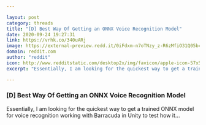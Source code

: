 ```yaml
---

layout: post
category: threads
title: "[D] Best Way Of Getting an ONNX Voice Recognition Model"
date: 2020-09-24 19:27:31
link: https://vrhk.co/340uARj
image: https://external-preview.redd.it/0iFdxm-n7oTNzy_z-R6zMfiO31Q05bcSecCD3nQ_5ck.jpg?width=1200&height=628.272251309&auto=webp&crop=1200:628.272251309,smart&s=aec4163796fbf312a4889a6b6c4cd0f6efb4675a
domain: reddit.com
author: "reddit"
icon: http://www.redditstatic.com/desktop2x/img/favicon/apple-icon-57x57.png
excerpt: "Essentially, I am looking for the quickest way to get a trained ONNX model for voice recognition working with Barracuda in Unity to test how it..."

---
```


### [D] Best Way Of Getting an ONNX Voice Recognition Model

Essentially, I am looking for the quickest way to get a trained ONNX model for voice recognition working with Barracuda in Unity to test how it...